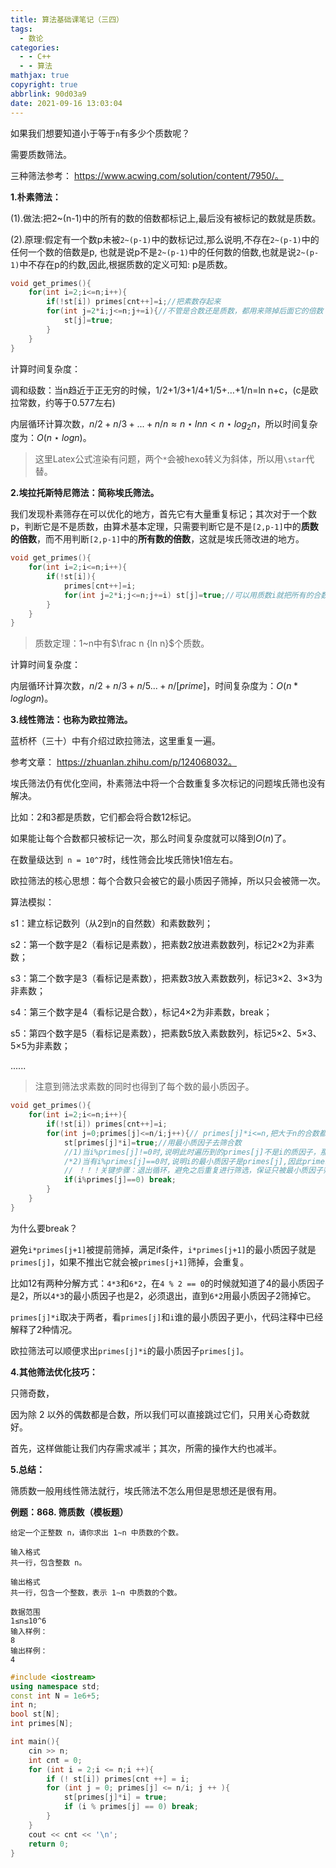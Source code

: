 ```yaml
---
title: 算法基础课笔记（三四）
tags:
  - 数论
categories:
  - - C++
  - - 算法
mathjax: true
copyright: true
abbrlink: 90d03a9
date: 2021-09-16 13:03:04
---
```


如果我们想要知道小于等于`n`有多少个质数呢？

需要质数筛法。

<!--more-->

三种筛法参考： https://www.acwing.com/solution/content/7950/。

**1.朴素筛法：**

(1).做法:把2~(n-1)中的所有的数的倍数都标记上,最后没有被标记的数就是质数。

(2).原理:假定有一个数p未被`2~(p-1)`中的数标记过,那么说明,不存在`2~(p-1)`中的任何一个数的倍数是p,
也就是说p不是`2~(p-1)`中的任何数的倍数,也就是说`2~(p-1)`中不存在p的约数,因此,根据质数的定义可知:
p是质数。

```C++
void get_primes(){
    for(int i=2;i<=n;i++){
        if(!st[i]) primes[cnt++]=i;//把素数存起来
        for(int j=2*i;j<=n;j+=i){//不管是合数还是质数，都用来筛掉后面它的倍数
            st[j]=true;
        }
    }
}
```

计算时间复杂度：

调和级数：当n趋近于正无穷的时候，1/2+1/3+1/4+1/5+…+1/n=ln n+c，(c是欧拉常数，约等于0.577左右)

内层循环计算次数，$n/2 + n/3 + ... + n/n \approx n \star ln n < n \star log_2 n$，所以时间复杂度为：$O(n \star log n)$。

> 这里Latex公式渲染有问题，两个`*`会被hexo转义为斜体，所以用`\star`代替。

**2.埃拉托斯特尼筛法：简称埃氏筛法。**

我们发现朴素筛存在可以优化的地方，首先它有大量重复标记；其次对于一个数p，判断它是不是质数，由算术基本定理，只需要判断它是不是`[2,p-1]`中的**质数的倍数**，而不用判断`[2,p-1]`中的**所有数的倍数**，这就是埃氏筛改进的地方。

```C++
void get_primes(){
    for(int i=2;i<=n;i++){
        if(!st[i]){
            primes[cnt++]=i;
            for(int j=2*i;j<=n;j+=i) st[j]=true;//可以用质数i就把所有的合数都筛掉
        }
    }
}
```

> 质数定理：1~n中有$\frac n {ln n}$个质数。

计算时间复杂度：

内层循环计算次数，$n/2 + n/3 + n/5... + n/[prime]$，时间复杂度为：$O(n*log log n)$。

**3.线性筛法：也称为欧拉筛法。**

蓝桥杯（三十）中有介绍过欧拉筛法，这里重复一遍。

参考文章： https://zhuanlan.zhihu.com/p/124068032。

埃氏筛法仍有优化空间，朴素筛法中将一个合数重复多次标记的问题埃氏筛也没有解决。

比如：2和3都是质数，它们都会将合数12标记。

如果能让每个合数都只被标记一次，那么时间复杂度就可以降到$O(n)$了。

在数量级达到` n = 10^7`时，线性筛会比埃氏筛快1倍左右。

欧拉筛法的核心思想：每个合数只会被它的最小质因子筛掉，所以只会被筛一次。

算法模拟：

s1：建立标记数列（从2到n的自然数）和素数数列；

s2：第一个数字是2（看标记是素数），把素数2放进素数数列，标记2×2为非素数；

s3：第二个数字是3（看标记是素数），把素数3放入素数数列，标记3×2、3×3为非素数；

s4：第三个数字是4（看标记是合数），标记4×2为非素数，break；

s5：第四个数字是5（看标记是素数），把素数5放入素数数列，标记5×2、5×3、5×5为非素数；

......

> 注意到筛法求素数的同时也得到了每个数的最小质因子。

```C++
void get_primes(){
    for(int i=2;i<=n;i++){
        if(!st[i]) primes[cnt++]=i;
        for(int j=0;primes[j]<=n/i;j++){// primes[j]*i<=n,把大于n的合数都筛了没意义
            st[primes[j]*i]=true;//用最小质因子去筛合数
            //1)当i%primes[j]!=0时,说明此时遍历到的primes[j]不是i的质因子，那么只可能是此时的primes[j]<i的最小质因子,所以primes[j]*i的最小质因子就是primes[j];
            /*2)当有i%primes[j]==0时,说明i的最小质因子是primes[j],因此primes[j]*i的最小质因子也就应该是prime[j]，之后接着用st[primes[j+1]*i]=true去筛合数时，就不是用最小质因子去更新了,因为i有最小质因子primes[j]<primes[j+1],此时的primes[j+1]不是primes[j+1]*i的最小质因子，此时就应该break*/
            // ！！！关键步骤：退出循环，避免之后重复进行筛选，保证只被最小质因子筛掉
            if(i%primes[j]==0) break;
        }
    }
}
```

为什么要break？

避免`i*primes[j+1]`被提前筛掉，满足if条件，`i*primes[j+1]`的最小质因子就是`primes[j]`，如果不推出它就会被`primes[j+1]`筛掉，会重复。

比如12有两种分解方式：`4*3`和`6*2`，在`4 % 2 == 0`的时候就知道了4的最小质因子是2，所以`4*3`的最小质因子也是2，必须退出，直到`6*2`用最小质因子2筛掉它。

`primes[j]*i`取决于两者，看`primes[j]`和`i`谁的最小质因子更小，代码注释中已经解释了2种情况。

欧拉筛法可以顺便求出`primes[j]*i`的最小质因子`primes[j]`。

**4.其他筛法优化技巧：**

只筛奇数，

因为除 2 以外的偶数都是合数，所以我们可以直接跳过它们，只用关心奇数就好。

首先，这样做能让我们内存需求减半；其次，所需的操作大约也减半。

**5.总结：**

筛质数一般用线性筛法就行，埃氏筛法不怎么用但是思想还是很有用。

**例题：868. 筛质数（模板题）**

```C+
给定一个正整数 n，请你求出 1∼n 中质数的个数。

输入格式
共一行，包含整数 n。

输出格式
共一行，包含一个整数，表示 1∼n 中质数的个数。

数据范围
1≤n≤10^6
输入样例：
8
输出样例：
4
```

```C++
#include <iostream>
using namespace std;
const int N = 1e6+5;
int n;
bool st[N];
int primes[N];

int main(){
    cin >> n;
    int cnt = 0;
    for (int i = 2;i <= n;i ++){
        if (! st[i]) primes[cnt ++] = i;
        for (int j = 0; primes[j] <= n/i; j ++ ){
            st[primes[j]*i] = true;
            if (i % primes[j] == 0) break;
        }
    }
    cout << cnt << '\n';
    return 0;
}
```

